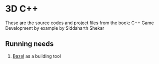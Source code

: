 # 3D C++

These are the source codes and project files from the book: C++ Game Development by example by Siddaharth Shekar

## Running needs

1. [Bazel](https://bazel.build/) as a building tool
